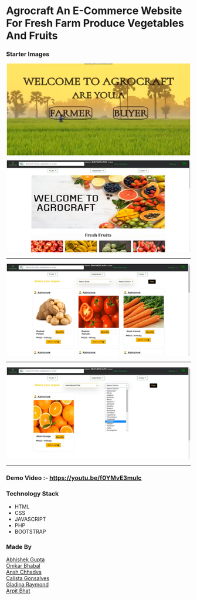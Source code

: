 # Agrocraft An E-Commerce Website For Fresh Farm Produce Vegetables And Fruits

### Starter Images


<div align= "center"> 
<img src = "./Demo_Images/1.png" width = 500 height = 250 align = center> <br>

<img src = "./Demo_Images/2.png" width = 500 height = 250> <br> <hr> 
<img src = "./Demo_Images/3.png" width = 500 height = 250> <br> <hr> 
<img src = "./Demo_Images/4.png" width = 500 height = 250> <br> <hr> 
</div>

### Demo Video :- https://youtu.be/f0YMvE3muIc

### Technology Stack 
* HTML
* CSS
* JAVASCRIPT
* PHP
* BOOTSTRAP

### Made By
<a href = "https://www.linkedin.com/in/abhishek-gupta-a745221a0/" >Abhishek Gupta </a><br>
<a href = "https://www.linkedin.com/in/omkar-bhabal-620b56192/" >Omkar Bhabal</a> <br>
<a href = "https://www.linkedin.com/in/ansh-chhadva-ab3902183/" >Ansh Chhadva</a> <br>
<a href = "#" >Calista Gonsalves </a> <br>
<a href = "https://www.linkedin.com/in/gladina-raymond-2a56a8194/" >Gladina Raymond </a><br>
<a href = "https://www.linkedin.com/in/arpit-bhat-00a37816a/" >Arpit Bhat</a> <br>
